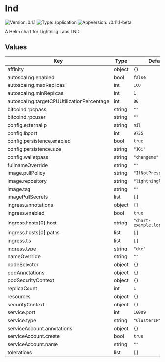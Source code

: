 # lnd

![Version: 0.1.1](https://img.shields.io/badge/Version-0.1.1-informational?style=flat-square) ![Type: application](https://img.shields.io/badge/Type-application-informational?style=flat-square) ![AppVersion: v0.11.1-beta](https://img.shields.io/badge/AppVersion-v0.11.1--beta-informational?style=flat-square)

A Helm chart for Lightning Labs LND

## Values

| Key                                        | Type   | Default                 | Description |
| ------------------------------------------ | ------ | ----------------------- | ----------- |
| affinity                                   | object | `{}`                    |             |
| autoscaling.enabled                        | bool   | `false`                 |             |
| autoscaling.maxReplicas                    | int    | `100`                   |             |
| autoscaling.minReplicas                    | int    | `1`                     |             |
| autoscaling.targetCPUUtilizationPercentage | int    | `80`                    |             |
| bitcoind.rpcpass                           | string | `""`                    |             |
| bitcoind.rpcuser                           | string | `""`                    |             |
| config.externalIp                          | string | `nil`                   |             |
| config.lbport                              | int    | `9735`                  |             |
| config.persistence.enabled                 | bool   | `true`                  |             |
| config.persistence.size                    | string | `"1Gi"`                 |             |
| config.walletpass                          | string | `"changeme"`            |             |
| fullnameOverride                           | string | `""`                    |             |
| image.pullPolicy                           | string | `"IfNotPresent"`        |             |
| image.repository                           | string | `"lightninglabs/lnd"`   |             |
| image.tag                                  | string | `""`                    |             |
| imagePullSecrets                           | list   | `[]`                    |             |
| ingress.annotations                        | object | `{}`                    |             |
| ingress.enabled                            | bool   | `true`                  |             |
| ingress.hosts[0].host                      | string | `"chart-example.local"` |             |
| ingress.hosts[0].paths                     | list   | `[]`                    |             |
| ingress.tls                                | list   | `[]`                    |             |
| ingress.type                               | string | `"gke"`                 |             |
| nameOverride                               | string | `""`                    |             |
| nodeSelector                               | object | `{}`                    |             |
| podAnnotations                             | object | `{}`                    |             |
| podSecurityContext                         | object | `{}`                    |             |
| replicaCount                               | int    | `1`                     |             |
| resources                                  | object | `{}`                    |             |
| securityContext                            | object | `{}`                    |             |
| service.port                               | int    | `10009`                 |             |
| service.type                               | string | `"ClusterIP"`           |             |
| serviceAccount.annotations                 | object | `{}`                    |             |
| serviceAccount.create                      | bool   | `true`                  |             |
| serviceAccount.name                        | string | `""`                    |             |
| tolerations                                | list   | `[]`                    |             |
